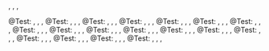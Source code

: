 <name1> , <psu1Email>
<name2> , <psu2Email>
<name3> , <psu3Email>




@Test: <test>, <n maps>, <buffer size>, <min>
@Test: <test>, <n maps>, <buffer size>, <min>
@Test: <test>, <n maps>, <buffer size>, <min>
@Test: <test>, <n maps>, <buffer size>, <min>
@Test: <test>, <n maps>, <buffer size>, <min>
@Test: <test>, <n maps>, <buffer size>, <min>
@Test: <test>, <n maps>, <buffer size>, <min>
@Test: <test>, <n maps>, <buffer size>, <min>
@Test: <test>, <n maps>, <buffer size>, <min>
@Test: <test>, <n maps>, <buffer size>, <min>
@Test: <test>, <n maps>, <buffer size>, <min>
@Test: <test>, <n maps>, <buffer size>, <min>
@Test: <test>, <n maps>, <buffer size>, <min>
@Test: <test>, <n maps>, <buffer size>, <min>
@Test: <test>, <n maps>, <buffer size>, <min>
@Test: <test>, <n maps>, <buffer size>, <min>
@Test: <test>, <n maps>, <buffer size>, <min>
@Test: <test>, <n maps>, <buffer size>, <min>
